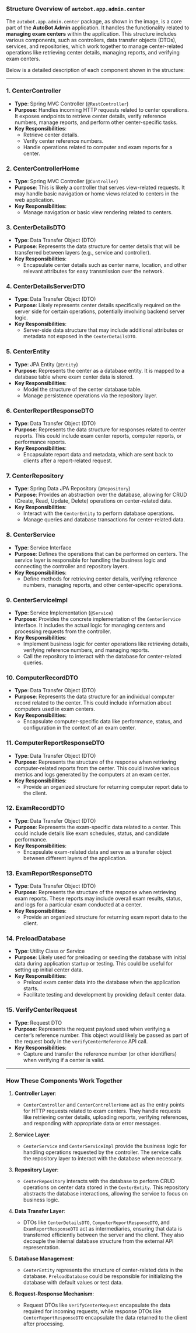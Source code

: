 ### Structure Overview of `autobot.app.admin.center`

The `autobot.app.admin.center` package, as shown in the image, is a core part of the **AutoBot Admin** application. It handles the functionality related to **managing exam centers** within the application. This structure includes various components, such as controllers, data transfer objects (DTOs), services, and repositories, which work together to manage center-related operations like retrieving center details, managing reports, and verifying exam centers.

Below is a detailed description of each component shown in the structure:

---

### 1. **CenterController**
   - **Type**: Spring MVC Controller (`@RestController`)
   - **Purpose**: Handles incoming HTTP requests related to center operations. It exposes endpoints to retrieve center details, verify reference numbers, manage reports, and perform other center-specific tasks.
   - **Key Responsibilities**:
     - Retrieve center details.
     - Verify center reference numbers.
     - Handle operations related to computer and exam reports for a center.

### 2. **CenterControllerHome**
   - **Type**: Spring MVC Controller (`@Controller`)
   - **Purpose**: This is likely a controller that serves view-related requests. It may handle basic navigation or home views related to centers in the web application.
   - **Key Responsibilities**:
     - Manage navigation or basic view rendering related to centers.

### 3. **CenterDetailsDTO**
   - **Type**: Data Transfer Object (DTO)
   - **Purpose**: Represents the data structure for center details that will be transferred between layers (e.g., service and controller).
   - **Key Responsibilities**:
     - Encapsulate center details such as center name, location, and other relevant attributes for easy transmission over the network.

### 4. **CenterDetailsServerDTO**
   - **Type**: Data Transfer Object (DTO)
   - **Purpose**: Likely represents center details specifically required on the server side for certain operations, potentially involving backend server logic.
   - **Key Responsibilities**:
     - Server-side data structure that may include additional attributes or metadata not exposed in the `CenterDetailsDTO`.

### 5. **CenterEntity**
   - **Type**: JPA Entity (`@Entity`)
   - **Purpose**: Represents the center as a database entity. It is mapped to a database table where exam center data is stored.
   - **Key Responsibilities**:
     - Model the structure of the center database table.
     - Manage persistence operations via the repository layer.

### 6. **CenterReportResponseDTO**
   - **Type**: Data Transfer Object (DTO)
   - **Purpose**: Represents the data structure for responses related to center reports. This could include exam center reports, computer reports, or performance reports.
   - **Key Responsibilities**:
     - Encapsulate report data and metadata, which are sent back to clients after a report-related request.

### 7. **CenterRepository**
   - **Type**: Spring Data JPA Repository (`@Repository`)
   - **Purpose**: Provides an abstraction over the database, allowing for CRUD (Create, Read, Update, Delete) operations on center-related data.
   - **Key Responsibilities**:
     - Interact with the `CenterEntity` to perform database operations.
     - Manage queries and database transactions for center-related data.

### 8. **CenterService**
   - **Type**: Service Interface
   - **Purpose**: Defines the operations that can be performed on centers. The service layer is responsible for handling the business logic and connecting the controller and repository layers.
   - **Key Responsibilities**:
     - Define methods for retrieving center details, verifying reference numbers, managing reports, and other center-specific operations.

### 9. **CenterServiceImpl**
   - **Type**: Service Implementation (`@Service`)
   - **Purpose**: Provides the concrete implementation of the `CenterService` interface. It includes the actual logic for managing centers and processing requests from the controller.
   - **Key Responsibilities**:
     - Implement business logic for center operations like retrieving details, verifying reference numbers, and managing reports.
     - Call the repository to interact with the database for center-related queries.

### 10. **ComputerRecordDTO**
   - **Type**: Data Transfer Object (DTO)
   - **Purpose**: Represents the data structure for an individual computer record related to the center. This could include information about computers used in exam centers.
   - **Key Responsibilities**:
     - Encapsulate computer-specific data like performance, status, and configuration in the context of an exam center.

### 11. **ComputerReportResponseDTO**
   - **Type**: Data Transfer Object (DTO)
   - **Purpose**: Represents the structure of the response when retrieving computer-related reports from the center. This could involve various metrics and logs generated by the computers at an exam center.
   - **Key Responsibilities**:
     - Provide an organized structure for returning computer report data to the client.

### 12. **ExamRecordDTO**
   - **Type**: Data Transfer Object (DTO)
   - **Purpose**: Represents the exam-specific data related to a center. This could include details like exam schedules, status, and candidate performance.
   - **Key Responsibilities**:
     - Encapsulate exam-related data and serve as a transfer object between different layers of the application.

### 13. **ExamReportResponseDTO**
   - **Type**: Data Transfer Object (DTO)
   - **Purpose**: Represents the structure of the response when retrieving exam reports. These reports may include overall exam results, status, and logs for a particular exam conducted at a center.
   - **Key Responsibilities**:
     - Provide an organized structure for returning exam report data to the client.

### 14. **PreloadDatabase**
   - **Type**: Utility Class or Service
   - **Purpose**: Likely used for preloading or seeding the database with initial data during application startup or testing. This could be useful for setting up initial center data.
   - **Key Responsibilities**:
     - Preload exam center data into the database when the application starts.
     - Facilitate testing and development by providing default center data.

### 15. **VerifyCenterRequest**
   - **Type**: Request DTO
   - **Purpose**: Represents the request payload used when verifying a center’s reference number. This object would likely be passed as part of the request body in the `verifyCenterReference` API call.
   - **Key Responsibilities**:
     - Capture and transfer the reference number (or other identifiers) when verifying if a center is valid.

---

### How These Components Work Together

1. **Controller Layer**: 
   - `CenterController` and `CenterControllerHome` act as the entry points for HTTP requests related to exam centers. They handle requests like retrieving center details, uploading reports, verifying references, and responding with appropriate data or error messages.

2. **Service Layer**: 
   - `CenterService` and `CenterServiceImpl` provide the business logic for handling operations requested by the controller. The service calls the repository layer to interact with the database when necessary.

3. **Repository Layer**: 
   - `CenterRepository` interacts with the database to perform CRUD operations on center data stored in the `CenterEntity`. This repository abstracts the database interactions, allowing the service to focus on business logic.

4. **Data Transfer Layer**: 
   - DTOs like `CenterDetailsDTO`, `ComputerReportResponseDTO`, and `ExamReportResponseDTO` act as intermediaries, ensuring that data is transferred efficiently between the server and the client. They also decouple the internal database structure from the external API representation.

5. **Database Management**: 
   - `CenterEntity` represents the structure of center-related data in the database. `PreloadDatabase` could be responsible for initializing the database with default values or test data.

6. **Request-Response Mechanism**: 
   - Request DTOs like `VerifyCenterRequest` encapsulate the data required for incoming requests, while response DTOs like `CenterReportResponseDTO` encapsulate the data returned to the client after processing.
